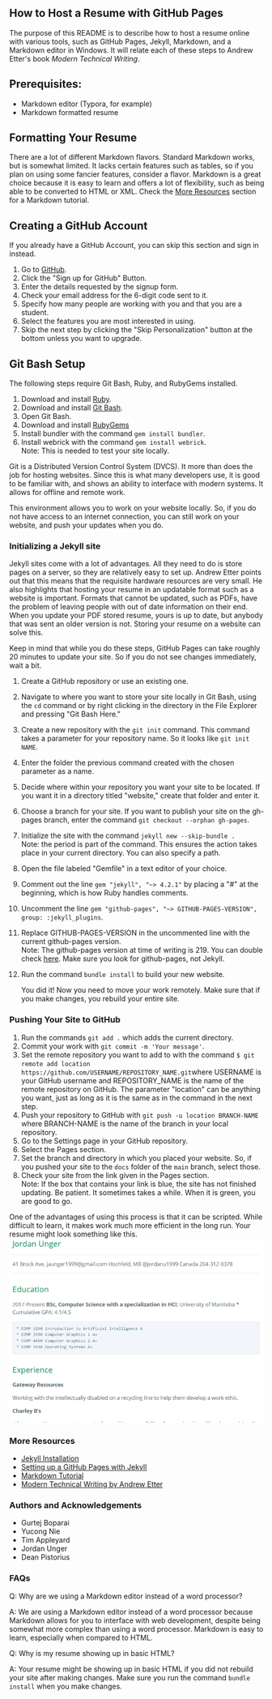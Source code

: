 ## How to Host a Resume with GitHub Pages

The purpose of this README is to describe how to host a resume online with various tools, such as GitHub Pages, Jekyll, Markdown, and a Markdown editor in Windows. It will relate each of these steps to Andrew Etter's book _Modern Technical Writing_.

## Prerequisites:

* Markdown editor (Typora, for example)
* Markdown formatted resume

## Formatting Your Resume

There are a lot of different Markdown flavors. Standard Markdown works, but is somewhat limited. It lacks certain features such as tables, so if you plan on using some fancier features, consider a flavor. Markdown is a great choice because it is easy to learn and offers a lot of flexibility, such as being able to be converted to HTML or XML. Check the [More Resources](#more-resources) section for a Markdown tutorial.

## Creating a GitHub Account

If you already have a GitHub Account, you can skip this section and sign in instead.

1. Go to [GitHub](https://github.com/).
2. Click the "Sign up for GitHub" Button.
3. Enter the details requested by the signup form.
4. Check your email address for the 6-digit code sent to it.
5. Specify how many people are working with you and that you are a student.
6. Select the features you are most interested in using.
7. Skip the next step by clicking the "Skip Personalization" button at the bottom unless you want to upgrade.

## Git Bash Setup

The following steps require Git Bash, Ruby, and RubyGems installed.

1. Download and install [Ruby](https://www.ruby-lang.org/en/downloads/).
2. Download and install [Git Bash](https://git-scm.com/downloads).
3. Open Git Bash.
4. Download and install [RubyGems](https://rubygems.org/pages/download#formats)
5. Install bundler with the command `gem install bundler`.
6. Install webrick with the command `gem install webrick`.<br>Note: This is needed to test your site locally.

Git is a Distributed Version Control System (DVCS). It more than does the job for hosting websites. Since this is what many developers use, it is good to be familiar with, and shows an ability to interface with modern systems. It allows for offline and remote work.

This environment allows you to work on your website locally. So, if you do not have access to an internet connection, you can still work on your website, and push your updates when you do.

### Initializing a Jekyll site

Jekyll sites come with a lot of advantages. All they need to do is store pages on a server, so they are relatively easy to set up. Andrew Etter points out that this means that the requisite hardware resources are very small. He also highlights that hosting your resume in an updatable format such as a website is important. Formats that cannot be updated, such as PDFs, have the problem of leaving people with out of date information on their end. When you update your PDF stored resume, yours is up to date, but anybody that was sent an older version is not. Storing your resume on a website can solve this.

Keep in mind that while you do these steps, GitHub Pages can take roughly 20 minutes to update your site. So if you do not see changes immediately, wait a bit.

1. Create a GitHub repository or use an existing one.

2. Navigate to where you want to store your site locally in Git Bash, using the `cd` command or by right clicking in the directory in the File Explorer and pressing "Git Bash Here."

3. Create a new repository with the `git init` command. This command takes a parameter for your repository name. So it looks like `git init NAME`. 

4. Enter the folder the previous command created with the chosen parameter as a name. 

5. Decide where within your repository you want your site to be located. If you want it in a directory titled "website," create that folder and enter it.

6. Choose a branch for your site. If you want to publish your site on the gh-pages branch, enter the command `git checkout --orphan gh-pages`.

7. Initialize the site with the command `jekyll new --skip-bundle .`<br>Note: the period is part of the command. This ensures the action takes place in your current directory. You can also specify a path.

8. Open the file labeled "Gemfile" in a text editor of your choice.

9. Comment out the line `gem "jekyll", "~> 4.2.1"` by placing a "#" at the beginning, which is how Ruby handles comments.

10. Uncomment the line `gem "github-pages", "~> GITHUB-PAGES-VERSION", group: :jekyll_plugins`.

11. Replace GITHUB-PAGES-VERSION in the uncommented line with the current github-pages version.<br>Note: The github-pages version at time of writing is 219. You can double check [here](https://pages.github.com/versions/). Make sure you look for github-pages, not Jekyll.

12. Run the command `bundle install` to build your new website.

    You did it! Now you need to move your work remotely.
    Make sure that if you make changes, you rebuild your entire site.

### Pushing Your Site to GitHub

1. Run the commands `git add .` which adds the current directory. 
2. Commit your work with `git commit -m 'Your message'`.
3. Set the remote repository you want to add to with the command `$ git remote add location https://github.com/USERNAME/REPOSITORY_NAME.git`where USERNAME is your GitHub username and REPOSITORY_NAME is the name of the remote repository on GitHub. The parameter "location" can be anything you want, just as long as it is the same as in the command in the next step.
4. Push your repository to GitHub with `git push -u location BRANCH-NAME` where BRANCH-NAME is the name of the branch in your local repository.
5. Go to the Settings page in your GitHub repository.
6. Select the Pages section.
7. Set the branch and directory in which you placed your website. So, if you pushed your site to the `docs` folder of the `main` branch, select those.
8. Check your site from the link given in the Pages section.<br>Note: If the box that contains your link is blue, the site has not finished updating.  Be patient. It sometimes takes a while. When it is green, you are good to go.

One of the advantages of using this process is that it can be scripted. While difficult to learn, it makes work much more efficient in the long run.
Your resume might look something like this.
![Animation](https://github.com/ungerj38/ungerj38.github.io/blob/main/Animation.gif)

### More Resources

* [Jekyll Installation](https://jekyllrb.com/docs/installation/)
* [Setting up a GitHub Pages with Jekyll](https://docs.github.com/en/pages/setting-up-a-github-pages-site-with-jekyll/creating-a-github-pages-site-with-jekyll)
* [Markdown Tutorial](https://www.markdowntutorial.com/)
* [Modern Technical Writing by Andrew Etter](https://www.amazon.ca/Modern-Technical-Writing-Introduction-Documentation-ebook/dp/B01A2QL9SS)

### Authors and Acknowledgements

* Gurtej Boparai 
* Yucong Nie 
* Tim Appleyard 
* Jordan Unger 
* Dean Pistorius

### FAQs

Q: Why are we using a Markdown editor instead of a word processor?

A: We are using a Markdown editor instead of a word processor because Markdown allows for you to interface with web development, despite being somewhat more complex than using a word processor. Markdown is easy to learn, especially when compared to HTML.

Q: Why is my resume showing up in basic HTML?

A: Your resume might be showing up in basic HTML if you did not rebuild your site after making changes. Make sure you run the command `bundle install` when you make changes.

